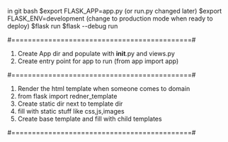 in git bash
$export FLASK_APP=app.py (or run.py changed later)
$export FLASK_ENV=development (change to production mode when ready to deploy)
$flask run
$flask --debug run

#============================================#
1. Create App dir and populate with __init__.py and views.py
2. Create entry point for app to run (from app import app)


#============================================#
1. Render the html template when someone comes to domain
2. from flask import redner_template
3. Create static dir next to template dir
4. fill with static stuff like css,js,images
5. Create base template and fill with child templates


#============================================#

